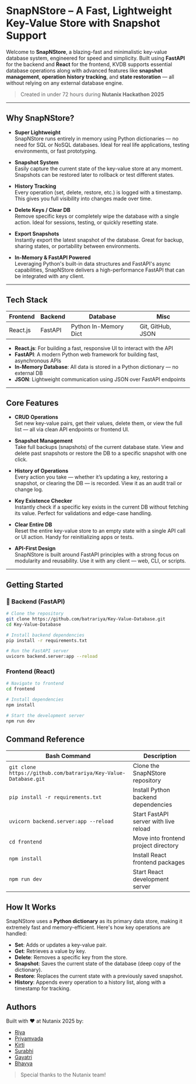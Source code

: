 # SnapNStore – A Fast, Lightweight Key-Value Store with Snapshot Support

Welcome to **SnapNStore**, a blazing-fast and minimalistic key-value database system, engineered for speed and simplicity. Built using **FastAPI** for the backend and **React** for the frontend, KVDB supports essential database operations along with advanced features like **snapshot management**, **operation history tracking**, and **state restoration** — all without relying on any external database engine.

> Created in under 72 hours during **Nutanix Hackathon 2025**

---

## Why SnapNStore?

- **Super Lightweight**  
  SnapNStore runs entirely in memory using Python dictionaries — no need for SQL or NoSQL databases. Ideal for real life applications, testing environments, or fast prototyping.

- **Snapshot System**  
  Easily capture the current state of the key-value store at any moment. Snapshots can be restored later to rollback or test different states.

- **History Tracking**  
  Every operation (set, delete, restore, etc.) is logged with a timestamp. This gives you full visibility into changes made over time.

- **Delete Keys / Clear DB**  
  Remove specific keys or completely wipe the database with a single action. Ideal for sessions, testing, or quickly resetting state.

- **Export Snapshots**  
  Instantly export the latest snapshot of the database. Great for backup, sharing states, or portability between environments.

- **In-Memory & FastAPI Powered**  
  Leveraging Python's built-in data structures and FastAPI's async capabilities, SnapNStore delivers a high-performance FastAPI that can be integrated with any client.

---

## Tech Stack

| Frontend   | Backend | Database            | Misc                     |
|------------|---------|---------------------|--------------------------|
| React.js   | FastAPI | Python In-Memory Dict | Git, GitHub, JSON |

- **React.js**: For building a fast, responsive UI to interact with the API  
- **FastAPI**: A modern Python web framework for building fast, asynchronous APIs  
- **In-Memory Database**: All data is stored in a Python dictionary — no external DB  
- **JSON**: Lightweight communication using JSON over FastAPI endpoints

---

## Core Features

- **CRUD Operations**  
  Set new key-value pairs, get their values, delete them, or view the full list — all via clean API endpoints or frontend UI.

- **Snapshot Management**  
  Take full backups (snapshots) of the current database state. View and delete past snapshots or restore the DB to a specific snapshot with one click.

- **History of Operations**  
  Every action you take — whether it’s updating a key, restoring a snapshot, or clearing the DB — is recorded. View it as an audit trail or change log.

- **Key Existence Checker**  
  Instantly check if a specific key exists in the current DB without fetching its value. Perfect for validations and edge-case handling.

- **Clear Entire DB**  
  Reset the entire key-value store to an empty state with a single API call or UI action. Handy for reinitializing apps or tests.

- **API-First Design**  
  SnapNStore is built around FastAPI principles with a strong focus on modularity and reusability. Use it with any client — web, CLI, or scripts.

---

## Getting Started

### 🔧 Backend (FastAPI)

```bash
# Clone the repository
git clone https://github.com/batrariya/Key-Value-Database.git
cd Key-Value-Database

# Install backend dependencies
pip install -r requirements.txt

# Run the FastAPI server
uvicorn backend.server:app --reload
```

### Frontend (React)

```bash
# Navigate to frontend
cd frontend

# Install dependencies
npm install

# Start the development server
npm run dev
```

## Command Reference

| Bash Command                                              | Description                           |
|-------------------------------------------------------------|------------------------------------------|
| `git clone https://github.com/batrariya/Key-Value-Database.git` | Clone the SnapNStore repository               |
| `pip install -r requirements.txt`                           | Install Python backend dependencies      |
| `uvicorn backend.server:app --reload`                         | Start FastAPI server with live reload    |
| `cd frontend`                                               | Move into frontend project directory     |
| `npm install`                                               | Install React frontend packages          |
| `npm run dev`                                                 | Start React development server           |

## How It Works

SnapNStore uses a **Python dictionary** as its primary data store, making it extremely fast and memory-efficient. Here's how key operations are handled:

- **Set**: Adds or updates a key-value pair.
- **Get**: Retrieves a value by key.
- **Delete**: Removes a specific key from the store.
- **Snapshot**: Saves the current state of the database (deep copy of the dictionary).
- **Restore**: Replaces the current state with a previously saved snapshot.
- **History**: Appends every operation to a history list, along with a timestamp for tracking.

## Authors

Built with ❤️ at Nutanix 2025 by:

- [Riya](https://github.com/batrariya)
- [Priyamvada](https://github.com/Priyamvada28)
- [Kirti](https://github.com/Kirti32)
- [Surabhi](https://github.com/Surabhi-Mdn)
- [Gayatri](https://github.com/AspireAce)
- [Bhavya](https://github.com/bhavya8823)

> Special thanks to the Nutanix team!
